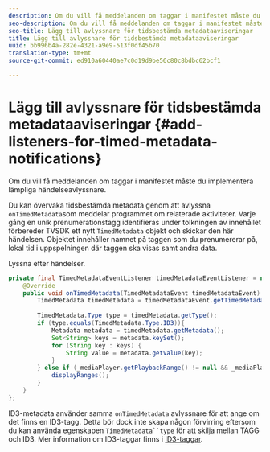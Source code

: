 ```yaml
---
description: Om du vill få meddelanden om taggar i manifestet måste du implementera lämpliga händelseavlyssnare.
seo-description: Om du vill få meddelanden om taggar i manifestet måste du implementera lämpliga händelseavlyssnare.
seo-title: Lägg till avlyssnare för tidsbestämda metadataaviseringar
title: Lägg till avlyssnare för tidsbestämda metadataaviseringar
uuid: bb996b4a-282e-4321-a9e9-513f0df45b70
translation-type: tm+mt
source-git-commit: ed910a60440ae7c0d19d9be56c80c8bdbc62bcf1

---
```



# Lägg till avlyssnare för tidsbestämda metadataaviseringar {#add-listeners-for-timed-metadata-notifications}

Om du vill få meddelanden om taggar i manifestet måste du implementera lämpliga händelseavlyssnare.

Du kan övervaka tidsbestämda metadata genom att avlyssna `onTimedMetadata`som meddelar programmet om relaterade aktiviteter. Varje gång en unik prenumerationstagg identifieras under tolkningen av innehållet förbereder TVSDK ett nytt `TimedMetadata` objekt och skickar den här händelsen. Objektet innehåller namnet på taggen som du prenumererar på, lokal tid i uppspelningen där taggen ska visas samt andra data.

Lyssna efter händelser.

```java
private final TimedMetadataEventListener timedMetadataEventListener = new TimedMetadataEventListener() { 
    @Override 
    public void onTimedMetadata(TimedMetadataEvent timedMetadataEvent) { 
        TimedMetadata timedMetadata = timedMetadataEvent.getTimedMetadata(); 
 
        TimedMetadata.Type type = timedMetadata.getType(); 
        if (type.equals(TimedMetadata.Type.ID3)){ 
            Metadata metadata = timedMetadata.getMetadata(); 
            Set<String> keys = metadata.keySet(); 
            for (String key : keys) { 
                String value = metadata.getValue(key); 
            } 
        } else if (_mediaPlayer.getPlaybackRange() != null && _mediaPlayer.getPlaybackRange().getDuration() > 0) { 
            displayRanges(); 
        } 
    } 
}; 
```

ID3-metadata använder samma `onTimedMetadata` avlyssnare för att ange om det finns en ID3-tagg. Detta bör dock inte skapa någon förvirring eftersom du kan använda egenskapen `TimedMetadata``type` för att skilja mellan TAGG och ID3. Mer information om ID3-taggar finns i [ID3-taggar](../../../../tvsdk-3x-android-prog/android-3x-content-playback-options-android2/android-3x-id3-metadata-retrieve.md).